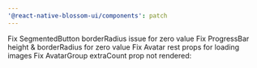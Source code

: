```yaml
---
'@react-native-blossom-ui/components': patch
---
```


Fix SegmentedButton borderRadius issue for zero value
Fix ProgressBar height & borderRadius for zero value
Fix Avatar rest props for loading images
Fix AvatarGroup extraCount prop not rendered:
